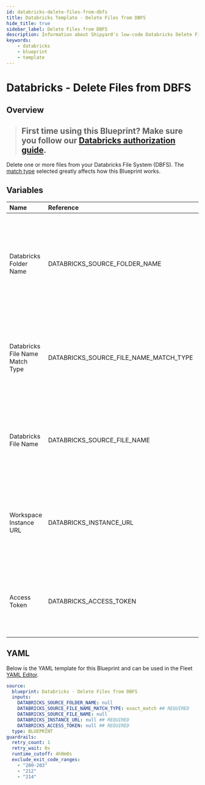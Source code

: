 ```yaml
---
id: databricks-delete-files-from-dbfs
title: Databricks Template - Delete Files from DBFS
hide_title: true
sidebar_label: Delete Files from DBFS
description: Information about Shipyard's low-code Databricks Delete Files from DBFS blueprint. Delete one or more files from your Databricks File System (DBFS).
keywords:
    - databricks
    - blueprint
    - template
---
```


# Databricks - Delete Files from DBFS

## Overview

> ## **First time using this Blueprint? Make sure you follow our [Databricks authorization guide](https://www.shipyardapp.com/docs/blueprint-library/databricks/databricks-authorization/)**.

Delete one or more files from your Databricks File System (DBFS). The [match type](https://www.shipyardapp.com/docs/reference/blueprint-library/match-type/) selected greatly affects how this Blueprint works.



## Variables

| Name | Reference | Type | Required | Default | Options | Description |
|:---|:---|:---|:---|:---|:---|:---|
| Databricks Folder Name | DATABRICKS_SOURCE_FOLDER_NAME | Alphanumeric | :heavy_minus_sign: | - | - | Name of the folder where you want to upload the local file(s) in the Databricks File System (DBFS). If left blank, uploads to /FileStore/. |
| Databricks File Name Match Type | DATABRICKS_SOURCE_FILE_NAME_MATCH_TYPE | Select | :white_check_mark: | `exact_match` | Exact Match: `exact_match`<br></br><br></br>Regex Match: `regex_match` | Determines if the text in "Databricks File Name" will look for one file with exact match, or multiple files using regex. |
| Databricks File Name | DATABRICKS_SOURCE_FILE_NAME | Alphanumeric | :heavy_minus_sign: | - | - | What to name the file(s) being uploaded. If left blank, defaults to the original file name(s). |
| Workspace Instance URL | DATABRICKS_INSTANCE_URL | Alphanumeric | :white_check_mark: | - | - | The subdomain, domain, and top-level domain (TLD) of your Databricks Workspace URL. |
| Access Token | DATABRICKS_ACCESS_TOKEN | Password | :white_check_mark: | - | - | The personal access token associated with the provided Workspace Instance. |


## YAML

Below is the YAML template for this Blueprint and can be used in the Fleet [YAML Editor](../../reference/fleets/yaml-editor.md).

```yaml
source:
  blueprint: Databricks - Delete Files from DBFS
  inputs:
    DATABRICKS_SOURCE_FOLDER_NAME: null 
    DATABRICKS_SOURCE_FILE_NAME_MATCH_TYPE: exact_match ## REQUIRED
    DATABRICKS_SOURCE_FILE_NAME: null 
    DATABRICKS_INSTANCE_URL: null ## REQUIRED
    DATABRICKS_ACCESS_TOKEN: null ## REQUIRED
  type: BLUEPRINT
guardrails:
  retry_count: 1
  retry_wait: 0s
  runtime_cutoff: 4h0m0s
  exclude_exit_code_ranges:
    - "200-203"
    - "212"
    - "214"
```
